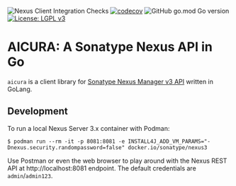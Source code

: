 ![Nexus Client Integration Checks](https://github.com/m88i/aicura/workflows/Nexus%20Client%20Integration%20Checks/badge.svg)
[![codecov](https://codecov.io/gh/m88i/aicura/branch/master/graph/badge.svg)](https://codecov.io/gh/m88i/aicura)
![GitHub go.mod Go version](https://img.shields.io/github/go-mod/go-version/m88i/nexus-operator)
[![License: LGPL v3](https://img.shields.io/badge/License-LGPL%20v3-blue.svg)](https://www.gnu.org/licenses/lgpl-3.0)
 
# AICURA: A Sonatype Nexus API in Go

`aicura` is a client library for [Sonatype Nexus Manager v3 API](https://help.sonatype.com/repomanager3/rest-and-integration-api) written in GoLang.

## Development

To run a local Nexus Server 3.x container with Podman:

```shell
$ podman run --rm -it -p 8081:8081 -e INSTALL4J_ADD_VM_PARAMS="-Dnexus.security.randompassword=false" docker.io/sonatype/nexus3
```

Use Postman or even the web browser to play around with the Nexus REST API at http://localhost:8081 endpoint. The default credentials are `admin`/`admin123`.